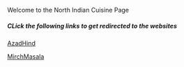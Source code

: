 <html>
<head>
<title> North Indian Cuisine </title>
</head>
<style>

body {
  background-color: light-blue;
}

h5 {
  color: black;
  text-align: center;
}

 
p {
  font-family: verdana;
  color: black;
  font-size: 20px;
}

</style>
<body>

<p> Welcome to the North Indian Cuisine Page </p> 

<h5> CLick the following links to get redirected to the websites </h5> 

<a href=".................">AzadHind</a>

<a href="https://sabyasac.github.io/MIrchMasala/">MirchMasala</a>

</body>

</html>
